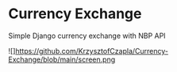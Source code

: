 # Currency Exchange
 Simple Django currency exchange with NBP API

![]https://github.com/KrzysztofCzapla/Currency-Exchange/blob/main/screen.png